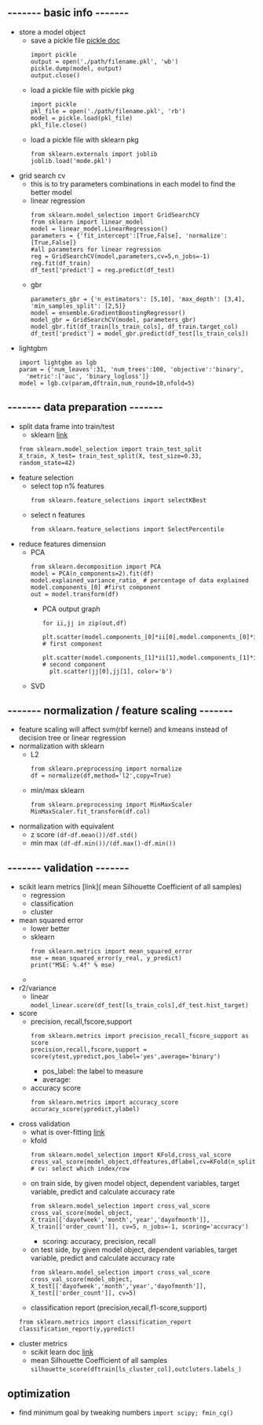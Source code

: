 ## ------- basic info -------
* store a model object
  - save a pickle file [pickle doc](https://docs.python.org/2/library/pickle.html)
    ```
    import pickle
    output = open('./path/filename.pkl', 'wb')
    pickle.dump(model, output)
    output.close()
    ```
  - load a pickle file with pickle pkg
    ```
    import pickle
    pkl_file = open('./path/filename.pkl', 'rb')
    model = pickle.load(pkl_file)
    pkl_file.close()
    ```
  - load a pickle file with sklearn pkg
    ```
    from sklearn.externals import joblib
    joblib.load('mode.pkl')
    ```
* grid search cv
  - this is to try parameters combinations in each model to find the better model
  - linear regression
    ```
    from sklearn.model_selection import GridSearchCV
    from sklearn import linear_model
    model = linear_model.LinearRegression()
    parameters = {'fit_intercept':[True,False], 'normalize':[True,False]} 
    #all parameters for linear regression
    reg = GridSearchCV(model,parameters,cv=5,n_jobs=-1)
    reg.fit(df_train)
    df_test['predict'] = reg.predict(df_test)
    ```
  - gbr
    ```
    parameters_gbr = {'n_estimators': [5,10], 'max_depth': [3,4], 'min_samples_split': [2,5]}
    model = ensemble.GradientBoostingRegressor()
    model_gbr = GridSearchCV(model, parameters_gbr)
    model_gbr.fit(df_train[ls_train_cols], df_train.target_col)
    df_test['predict'] = model_gbr.predict(df_test[ls_train_cols])
    ```
* lightgbm
  ```
  import lightgbm as lgb
  param = {'num_leaves':31, 'num_trees':100, 'objective':'binary',
    'metric':['auc', 'binary_logloss']}
  model = lgb.cv(param,dftrain,num_round=10,nfold=5)
  ```




## ------- data preparation -------
* split data frame into train/test
  - sklearn [link](http://scikit-learn.org/stable/modules/generated/sklearn.model_selection.train_test_split.html)
  ```
  from sklearn.model_selection import train_test_split
  X_train, X_test= train_test_split(X, test_size=0.33, random_state=42)
  ```
* feature selection
  - select top n% features
    ```
    from sklearn.feature_selections import selectKBest
    ```
  - select n features
    ```
    from sklearn.feature_selections import SelectPercentile
    ```
* reduce features dimension
  - PCA
    ```
    from sklearn.decomposition import PCA
    model = PCA(n_components=2).fit(df)
    model.explained_variance_ratio_ # percentage of data explained
    model.components_[0] #first component
    out = model.transform(df)
    ```
    + PCA output graph
      ```
      for ii,jj in zip(out,df)
        plt.scatter(model.components_[0]*ii[0],model.components_[0]*ii[0],color='r') # first component
        plt.scatter(model.components_[1]*ii[1],model.components_[1]*ii[1],color='c') # second component
        plt.scatter(jj[0],jj[1], color='b')
      ```
  - SVD





## ------- normalization / feature scaling -------
* feature scaling will affect svm(rbf kernel) and kmeans instead of decision tree or linear regression
* normalization with sklearn
  - L2
    ```
    from sklearn.preprocessing import normalize
    df = normalize(df,method='l2',copy=True)
    ```
  - min/max sklearn
    ```
    from sklearn.preprocessing import MinMaxScaler
    MinMaxScaler.fit_transform(df.col)
    ```
* normalization with equivalent
  * z score `(df-df.mean())/df.std()`
  * min max `(df-df.min())/(df.max()-df.min())`






## ------- validation -------
* scikit learn metrics [link]( mean Silhouette Coefficient of all samples)
  - regression
  - classification
  - cluster
* mean squared error
  - lower better
  - sklearn
    ```
    from sklearn.metrics import mean_squared_error
    mse = mean_squared_error(y_real, y_predict)
    print("MSE: %.4f" % mse)
    ```
  - 
* r2/variance
  - linear `model_linear.score(df_test[ls_train_cols],df_test.hist_target)`
* score
  - precision, recall,fscore,support
    ```
    from sklearn.metrics import precision_recall_fscore_support as score
    precision,recall,fscore,support = score(ytest,ypredict,pos_label='yes',average='binary')
    ```
      + pos_label: the label to measure
      + average:
  - accuracy score
    ```
    from sklearn.metrics import accuracy_score
    accuracy_score(ypredict,ylabel)
    ```
* cross validation
  - what is over-fitting [link](https://elitedatascience.com/overfitting-in-machine-learning#how-to-detect)
  - kfold
    ```
    from sklearn.model_selection import KFold,cross_val_score
    cross_val_score(model_object,dffeatures,dflabel,cv=KFold(n_splits=5))
    # cv: select which index/row
    ```
  - on train side, by given model object, dependent variables, target variable, predict and calculate accuracy rate
    ```
    from sklearn.model_selection import cross_val_score
    cross_val_score(model_object, X_train[['dayofweek','month','year','dayofmonth']], X_train[['order_count']], cv=5, n_jobs=-1, scoring='accuracy')
    ```
    + scoring: accuracy, precision, recall
  - on test side, by given model object, dependent variables, target variable, predict and calculate accuracy rate
    ```
    from sklearn.model_selection import cross_val_score
    cross_val_score(model_object, X_test[['dayofweek','month','year','dayofmonth']], X_test[['order_count']], cv=5)
    ```
  - classification report (precision,recall,f1-score,support)
  ```
  from sklearn.metrics import classification_report
  classification_report(y,ypredict)
  ```
* cluster metrics
  - scikit learn doc [link](http://scikit-learn.org/stable/modules/classes.html#module-sklearn.metrics)
  -  mean Silhouette Coefficient of all samples `silhouette_score(dftrain[ls_cluster_col],outcluters.labels_)`


## optimization
* find minimum goal by tweaking numbers `import scipy; fmin_cg()`